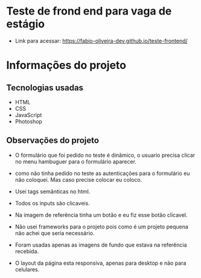 # Teste de frond end para vaga de estágio
- Link para acessar: https://fabio-oliveira-dev.github.io/teste-frontend/

# Informações do projeto
## Tecnologias usadas
- HTML
- CSS
- JavaScript
- Photoshop

## Observações do projeto
- O formulário que foi pedido no teste é dinâmico, o usuario precisa clicar no menu hambuguer para o formulário aparecer.

- como não tinha pedido no teste as autenticações para o formulário eu não coloquei. Mas caso precise colocar eu coloco.

- Usei tags semânticas no html.

- Todos os inputs são clicaveis.

- Na imagem de referência tinha um botão e eu fiz esse botão clicavel.

- Não usei frameworks para o projeto pois como é um projeto pequena não achei que seria necessário.

- Foram usadas apenas as imagens de fundo que estava na referência recebida.

- O layout da página esta responsiva, apenas para desktop e não para celulares.